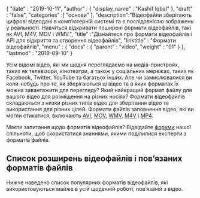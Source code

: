 {
  "date" : "2019-10-11",
  "author" : {
    "display_name" : "Kashif Iqbal"
},
  "draft" : "false",
  "categories" :[ "основи" ],
  "description":"Відеофайли зберігають цифрові відеодані в комп’ютерній системі та є послідовністю зображень у реальності. Навчіться відкривати поширені формати відеофайлів, такі як AVI, M4V, MOV і WMV.",
  "title" :"Дізнайтеся про формати відеофайлів і API для відкриття та створення відеофайлів",
  "linktitle" : "Формати відеофайлів",
  "menu" : {
    "docs" : {
      "parent" : "video",
      "weight" : "01"
}
},
  "lastmod" : "2019-09-10"
}

Усім відомі відео, які ми щодня переглядаємо на медіа-пристроях, таких як телевізори, кінотеатри, а також у соціальних мережах, таких як Facebook, Twitter, YouTube та багатьох інших. Але чи замислювалися ви коли-небудь про те, як зберігаються ці відео та в яких форматах їх можна завантажити для перегляду? Який найкращий формат файлу для вашого відео для розміщення на різних носіях? Формати відеофайлів складаються з низки різних типів відео для зберігання відео та використання для різних цілей. Формати файлів заповнення відео, які ви могли стикатися, включають [AVI](/uk/video/avi/), [MOV](/uk/video/mov/), [WMV](/uk/video/wmv/), [M4V](/uk/video/m4v/) і [MP4](/uk/video/mp4/).

Маєте запитання щодо форматів відеофайлів? Відвідайте [форуми](https://forum.fileformat.com/c/video/27) нашої спільноти, щоб скористатися знаннями, якими поділилися експерти з форматів файлів.


## Список розширень відеофайлів і пов’язаних форматів файлів

Нижче наведено список популярних форматів відеофайлів, які використовуються майже в усій щоденній роботі, пов’язаній з відео.


